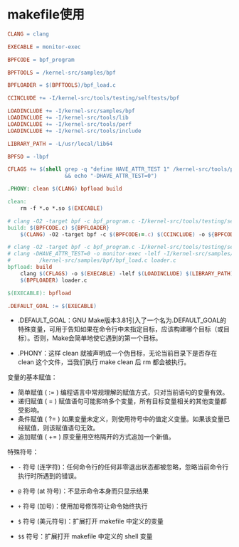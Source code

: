 # makefile使用

```makefile
CLANG = clang

EXECABLE = monitor-exec

BPFCODE = bpf_program

BPFTOOLS = /kernel-src/samples/bpf

BPFLOADER = $(BPFTOOLS)/bpf_load.c

CCINCLUDE += -I/kernel-src/tools/testing/selftests/bpf

LOADINCLUDE += -I/kernel-src/samples/bpf
LOADINCLUDE += -I/kernel-src/tools/lib
LOADINCLUDE += -I/kernel-src/tools/perf
LOADINCLUDE += -I/kernel-src/tools/include

LIBRARY_PATH = -L/usr/local/lib64

BPFSO = -lbpf

CFLAGS += $(shell grep -q "define HAVE_ATTR_TEST 1" /kernel-src/tools/perf/perf-sys.h \
                  && echo "-DHAVE_ATTR_TEST=0")

.PHONY: clean $(CLANG) bpfload build

clean:
	rm -f *.o *.so $(EXECABLE)

# clang -O2 -target bpf -c bpf_program.c -I/kernel-src/tools/testing/selftests/bpf -o bpf_program.o
build: $(BPFCODE.c) ${BPFLOADER}
	$(CLANG) -O2 -target bpf -c $(BPFCODE:=.c) $(CCINCLUDE) -o ${BPFCODE:=.o}

# clang -O2 -target bpf -c bpf_program.c -I/kernel-src/tools/testing/selftests/bpf -o bpf_program.o
# clang -DHAVE_ATTR_TEST=0 -o monitor-exec -lelf -I/kernel-src/samples/bpf -I/kernel-src/tools/lib -I/kernel-src/tools/perf -I/kernel-src/tools/include -L/usr/local/lib64 -lbpf \
#         /kernel-src/samples/bpf/bpf_load.c loader.c
bpfload: build
	clang $(CFLAGS) -o $(EXECABLE) -lelf $(LOADINCLUDE) $(LIBRARY_PATH) $(BPFSO) \
	$(BPFLOADER) loader.c

$(EXECABLE): bpfload

.DEFAULT_GOAL := $(EXECABLE)
```

- .DEFAULT_GOAL：GNU Make版本3.81引入了一个名为.DEFAULT_GOAL的特殊变量，可用于告知如果在命令行中未指定目标，应该构建哪个目标（或目标）。否则，Make会简单地使它遇到的第一个目标。

- .PHONY：这样 clean 就被声明成一个伪目标，无论当前目录下是否存在 clean 这个文件，当我们执行 make clean 后 rm 都会被执行。

变量的基本赋值：

-  简单赋值 ( := ) 编程语言中常规理解的赋值方式，只对当前语句的变量有效。
-  递归赋值 ( = ) 赋值语句可能影响多个变量，所有目标变量相关的其他变量都受影响。
-  条件赋值 ( ?= ) 如果变量未定义，则使用符号中的值定义变量。如果该变量已经赋值，则该赋值语句无效。
-  追加赋值 ( += ) 原变量用空格隔开的方式追加一个新值。

特殊符号：

- `-` 符号 (连字符)：任何命令行的任何非零退出状态都被忽略，忽略当前命令行执行时所遇到的错误。

- `@` 符号 (at 符号)：不显示命令本身而只显示结果

- `+` 符号 (加号)：使用加号修饰符让命令始终执行

- `$` 符号 (美元符号)：扩展打开 makefile 中定义的变量

- `$$` 符号：扩展打开 makefile 中定义的 shell 变量
